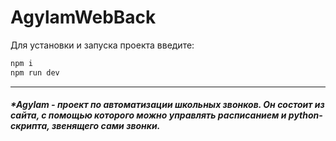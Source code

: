 # AgylamWebBack

Для установки и запуска проекта введите:

```cmd
npm i
npm run dev
```
 ---
##### *Agylam - проект по автоматизации школьных звонков. Он состоит из сайта, с помощью которого можно управлять расписанием и python-скрипта, звенящего сами звонки.